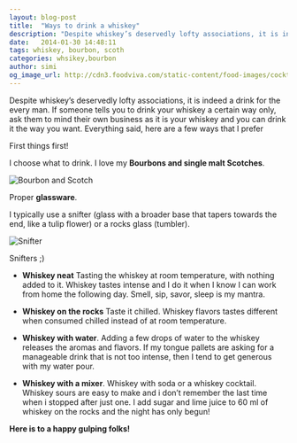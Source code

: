 ```yaml
---
layout: blog-post
title:  "Ways to drink a whiskey"
description: "Despite whiskey’s deservedly lofty associations, it is indeed a drink for the every man. If someone tells you to drink your whiskey a certain way only, ask them to mind their own business as it is your whiskey and you can drink it the way you want"
date:   2014-01-30 14:48:11
tags: whiskey, bourbon, scoth
categories: whsikey,bourbon
author: simi
og_image_url: http://cdn3.foodviva.com/static-content/food-images/cocktail-recipes/b-b-benedictine-brandy-cocktail/b-b-benedictine-brandy-cocktail.jpg
---
```


Despite whiskey’s deservedly lofty associations, it is indeed a drink for the every man. If someone tells you to drink your whiskey a certain way only, ask them to mind their own business as it is your whiskey and you can drink it the way you want. Everything said, here are a few ways that I prefer

First things first!

I choose what to drink. I love my **Bourbons and single malt Scotches**.

![Bourbon and Scotch](http://community.runnersworld.com/fileSendAction/fcType/0/fcOid/43656644162452521/filePointer/43797381691325447/fodoid/43797381691325443/imageType/LARGE/inlineImage/true/BourbonVs.Scotch.jpg)

Proper **glassware**.

I typically use a snifter (glass with a broader base that tapers towards the end, like a tulip flower) or a rocks glass (tumbler).

![Snifter](http://cdn3.foodviva.com/static-content/food-images/cocktail-recipes/b-b-benedictine-brandy-cocktail/b-b-benedictine-brandy-cocktail.jpg)

Snifters ;)

* **Whiskey neat**
Tasting the whiskey at room temperature, with nothing added to it. Whiskey tastes intense and I do it when I know I can work from home the following day.  Smell, sip, savor, sleep is my mantra.

* **Whiskey on the rocks**
Taste it chilled. Whiskey flavors tastes different when consumed chilled instead of at room temperature.

* **Whiskey with water**.
Adding a few drops of water to the whiskey releases the aromas and flavors. If my tongue pallets are asking for a manageable drink that is not too intense, then I tend to get generous with my water pour.

* **Whiskey with a mixer**.
Whiskey with soda or a whiskey cocktail. Whiskey sours are easy to make and i don’t remember the last time when i stopped after just one. I add sugar and lime juice to 60 ml of whiskey on the rocks and the night has only begun!

**Here is to a happy gulping folks!**